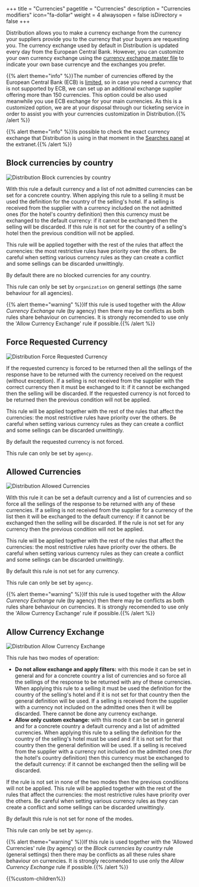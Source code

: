 +++
title = "Currencies"
pagetitle = "Currencies"
description = "Currencies modifiers"
icon="fa-dollar"
weight = 4
alwaysopen = false
isDirectory = false
+++

Distribution allows you to make a currency exchange from the currency your suppliers provide you to the currency that your buyers are requesting you. The currency exchange used by default in Distribution is updated every day from the European Central Bank. However, you can customize your own currency exchange using the [currency exchange master file](https://docs.travelgatex.com/distribution/file-loads/masters/currencies/) to indicate your own base currencye and the exchanges you prefer.

{{% alert theme="info" %}}The number of currencies offered by the European Central Bank (ECB) is [limited](https://www.ecb.europa.eu/stats/policy_and_exchange_rates/euro_reference_exchange_rates/html/index.en.html), so in case you need a currency that is not supported by ECB, we can set up an additional exchange supplier offering more than 150 currencies. This option could be also used meanwhile you use ECB exchange for your main currencies. As this is a customized option, we are at your disposal through our ticketing service in order to assist you with your currencies customization in Distribution.{{% /alert %}}

{{% alert theme="info" %}}Is possible to check the exact currency exchange that Distribution is using in that moment in the [Searches panel](https://docs.travelgatex.com/distribution/extranet/tools/searches/) at the extranet.{{% /alert %}}

## Block currencies by country

![Distribution Block currencies by country](./../../../../images/web/distribution_web_currencies_blockbycountry.jpg "Distribution Block currencies by country")

With this rule a default currency and a list of not admitted currencies can be set for a concrete country. When applying this rule to a selling it must be used the definition for the country of the selling's hotel. If a selling is received from the supplier with a currency included on the not admitted ones (for the hotel's country definition) then this currency must be exchanged to the default currency: if it cannot be exchanged then the selling will be discarded. If this rule is not set for the country of a selling's hotel then the previous condition will not be applied.

This rule will be applied together with the rest of the rules that affect the currencies: the most restrictive rules have priority over the others. Be careful when setting various currency rules as they can create a conflict and some sellings can be discarded unwittingly.

By default there are no blocked currencies for any country.

This rule can only be set by `organization` on general settings (the same behaviour for all agencies).

{{% alert theme="warning" %}}If this rule is used together with the *Allow Currency Exchange* rule (by agency) then there may be conflicts as both rules share behaviour on currencies. It is strongly recomended to use only the 'Allow Currency Exchange' rule if possible.{{% /alert %}}


## Force Requested Currency

![Distribution Force Requested Currency](./../../../../images/web/distribution_web_currencies_force.jpg "Distribution Force Requested Currency")

If the requested currency is forced to be returned then all the sellings of the response have to be returned with the currency received on the request (without exception). If a selling is not received from the supplier with the correct currency then it must be exchanged to it: if it cannot be exchanged then the selling will be discarded. If the requested currency is not forced to be returned then the previous condition will not be applied.

This rule will be applied together with the rest of the rules that affect the currencies: the most restrictive rules have priority over the others. Be careful when setting various currency rules as they can create a conflict and some sellings can be discarded unwittingly.

By default the requested currency is not forced.

This rule can only be set by ``agency``.


## Allowed Currencies

![Distribution Allowed Currencies](./../../../../images/web/distribution_web_currencies_allowed.jpg "Distribution Allowed Currencies")

With this rule it can be set a default currency and a list of currencies and so force all the sellings of the response to be returned with any of these currencies. If a selling is not received from the supplier for a currency of the list then it will be exchanged to the default currency: if it cannot be exchanged then the selling will be discarded. If the rule is not set for any currency then the previous condition will not be applied.

This rule will be applied together with the rest of the rules that affect the currencies: the most restrictive rules have priority over the others. Be careful when setting various currency rules as they can create a conflict and some sellings can be discarded unwittingly.

By default this rule is not set for any currency.

This rule can only be set by ``agency``.

{{% alert theme="warning" %}}If this rule is used together with the *Allow Currency Exchange* rule (by agency) then there may be conflicts as both rules share behaviour on currencies. It is strongly recomended to use only the 'Allow Currency Exchange' rule if possible.{{% /alert %}}


## Allow Currency Exchange

![Distribution Allow Currency Exchange](./../../../../images/web/distribution_web_currencies_allowedexchange.jpg "Distribution Allow Currency Exchange")

This rule has two modes of operation:

* **Do not allow exchange and apply filters:** with this mode it can be set in general and for a concrete country a list of currencies and so force all the sellings of the response to be returned with any of these currencies. When applying this rule to a selling it must be used the definition for the country of the selling's hotel and if it is not set for that country then the general definition will be used. If a selling is received from the supplier with a currency not included on the admitted ones then it will be discarded. There cannot be done any currency exchange.
* **Allow only custom exchange:** with this mode it can be set in general and for a concrete country a default currency and a list of admitted currencies. When applying this rule to a selling the definition for the country of the selling's hotel must be used and if it is not set for that country then the general definition will be used. If a selling is received from the supplier with a currency not included on the admitted ones (for the hotel's country definition) then this currency must be exchanged to the default currency: if it cannot be exchanged then the selling will be discarded.

If the rule is not set in none of the two modes then the previous conditions will not be applied. This rule will be applied together with the rest of the rules that affect the currencies: the most restrictive rules have priority over the others. Be careful when setting various currency rules as they can create a conflict and some sellings can be discarded unwittingly.

By default this rule is not set for none of the modes.

This rule can only be set by ``agency``.

{{% alert theme="warning" %}}If this rule is used together with the 'Allowed Currencies' rule (by agency) or the *Block currencies by country* rule (general settings) then there may be conflicts as all these rules share behaviour on currencies. It is strongly recomended to use only the *Allow Currency Exchange* rule if possible.{{% /alert %}}


{{%custom-children%}}

